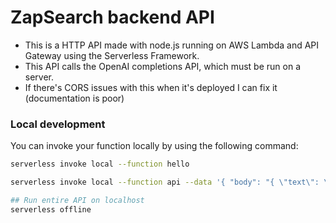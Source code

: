 # ZapSearch backend API

- This is a HTTP API made with node.js running on AWS Lambda and API Gateway using the Serverless Framework.
- This API calls the OpenAI completions API, which must be run on a server. 
- If there's CORS issues with this when it's deployed I can fix it (documentation is poor)

### Local development

You can invoke your function locally by using the following command:

```bash
serverless invoke local --function hello

serverless invoke local --function api --data '{ "body": "{ \"text\": \"hello\" }" }'

## Run entire API on localhost
serverless offline
```
